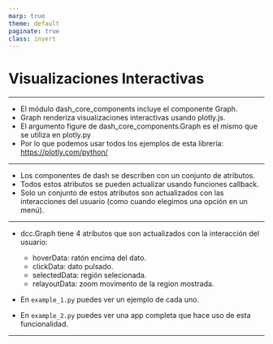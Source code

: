 ```yaml
---
marp: true
theme: default
paginate: true
class: invert
---
```


# Visualizaciones Interactivas

---


- El módulo dash_core_components incluye el componente Graph.
- Graph renderiza visualizaciones interactivas usando plotly.js.
- El argumento figure de dash_core_components.Graph es el mismo que se utiliza en plotly.py
- Por lo que podemos usar todos los ejemplos de esta librería: https://plotly.com/python/


---
- Los componentes de dash se describen con un conjunto de atributos.
- Todos estos atributos se pueden actualizar usando funciones callback.
- Solo un conjunto de estos atributos son actualizados con las interacciones del usuario (como cuando elegimos una opción en un menú).

---

- dcc.Graph tiene 4 atributos que son actualizados con la interacción del usuario: 
    - hoverData: ratón encima del dato.
    - clickData: dato pulsado.
    - selectedData: región selecionada.
    - relayoutData: zoom movimento de la region mostrada.

- En `example_1.py` puedes ver un ejemplo de cada uno.
- En `example_2.py` puedes ver una app completa que hace uso de esta funcionalidad.
---

